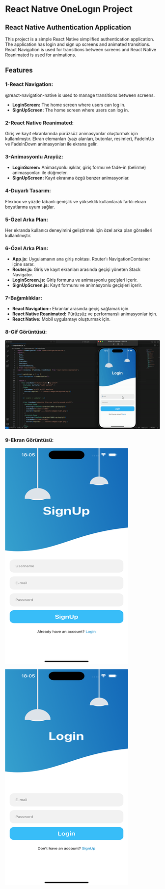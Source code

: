 # React Natıve OneLogın Project

## React Native Authentication Application

This project is a simple React Native simplified authentication application. The application has login and sign up screens and animated transitions. React Navigation is used for transitions between screens and React Native Reanimated is used for animations.

## Features

### **1-React Navigation:**

@react-navigation-native is used to manage transitions between screens.

- **LoginScreen:** The home screen where users can log in.
- **SignUpScreen:** The home screen where users can log in.

### **2-React Native Reanimated:**

Giriş ve kayıt ekranlarında pürüzsüz animasyonlar oluşturmak için kullanılmıştır. Ekran elemanları (yazı alanları, butonlar, resimler), FadeInUp ve FadeInDown animasyonları ile ekrana gelir.

### **3-Animasyonlu Arayüz:**

- **LoginScreen:** Animasyonlu ışıklar, giriş formu ve fade-in (belirme) animasyonları ile düğmeler.
- **SignUpScreen:** Kayıt ekranına özgü benzer animasyonlar.

### **4-Duyarlı Tasarım:**

Flexbox ve yüzde tabanlı genişlik ve yükseklik kullanılarak farklı ekran boyutlarına uyum sağlar.

### **5-Özel Arka Plan:**

Her ekranda kullanıcı deneyimini geliştirmek için özel arka plan görselleri kullanılmıştır.

### **6-Özel Arka Plan:**

- **App.js:** Uygulamanın ana giriş noktası. Router'ı NavigationContainer içine sarar.
- **Router.js:** Giriş ve kayıt ekranları arasında geçişi yöneten Stack Navigator.
- **LoginScreen.js:** Giriş formunu ve animasyonlu geçişleri içerir.
- **SignUpScreen.js:** Kayıt formunu ve animasyonlu geçişleri içerir.

### **7-Bağımlılıklar:**

- **React Navigation::** Ekranlar arasında geçiş sağlamak için.
- **React Native Reanimated:** Pürüzsüz ve performanslı animasyonlar için.
- **React Native:** Mobil uygulamayı oluşturmak için.

### **8-Gif Görüntüsü:**

![](./assets/onLogin.gif)

### **9-Ekran Görüntüsü:**

![](./assets/images/oneLogin11.png)

![](./assets/images/oneLogin22.png)
